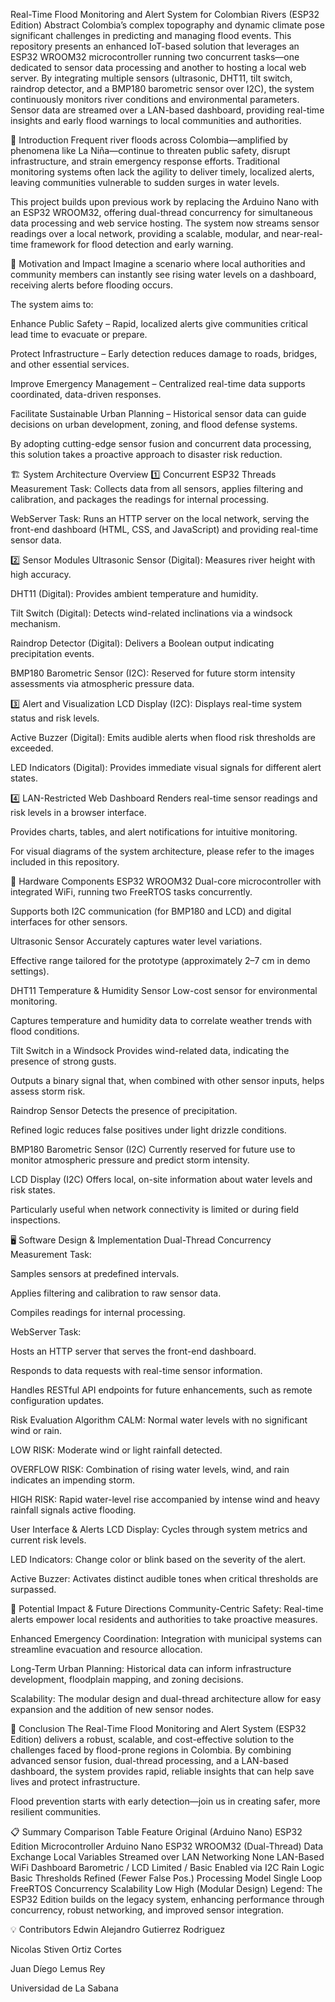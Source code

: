 Real-Time Flood Monitoring and Alert System for Colombian Rivers (ESP32 Edition)
Abstract
Colombia’s complex topography and dynamic climate pose significant challenges in predicting and managing flood events. This repository presents an enhanced IoT-based solution that leverages an ESP32 WROOM32 microcontroller running two concurrent tasks—one dedicated to sensor data processing and another to hosting a local web server. By integrating multiple sensors (ultrasonic, DHT11, tilt switch, raindrop detector, and a BMP180 barometric sensor over I2C), the system continuously monitors river conditions and environmental parameters. Sensor data are streamed over a LAN-based dashboard, providing real-time insights and early flood warnings to local communities and authorities.

📌 Introduction
Frequent river floods across Colombia—amplified by phenomena like La Niña—continue to threaten public safety, disrupt infrastructure, and strain emergency response efforts. Traditional monitoring systems often lack the agility to deliver timely, localized alerts, leaving communities vulnerable to sudden surges in water levels.

This project builds upon previous work by replacing the Arduino Nano with an ESP32 WROOM32, offering dual-thread concurrency for simultaneous data processing and web service hosting. The system now streams sensor readings over a local network, providing a scalable, modular, and near-real-time framework for flood detection and early warning.

🎯 Motivation and Impact
Imagine a scenario where local authorities and community members can instantly see rising water levels on a dashboard, receiving alerts before flooding occurs.

The system aims to:

Enhance Public Safety – Rapid, localized alerts give communities critical lead time to evacuate or prepare.

Protect Infrastructure – Early detection reduces damage to roads, bridges, and other essential services.

Improve Emergency Management – Centralized real-time data supports coordinated, data-driven responses.

Facilitate Sustainable Urban Planning – Historical sensor data can guide decisions on urban development, zoning, and flood defense systems.

By adopting cutting-edge sensor fusion and concurrent data processing, this solution takes a proactive approach to disaster risk reduction.

🏗 System Architecture Overview
1️⃣ Concurrent ESP32 Threads
Measurement Task: Collects data from all sensors, applies filtering and calibration, and packages the readings for internal processing.

WebServer Task: Runs an HTTP server on the local network, serving the front-end dashboard (HTML, CSS, and JavaScript) and providing real-time sensor data.

2️⃣ Sensor Modules
Ultrasonic Sensor (Digital): Measures river height with high accuracy.

DHT11 (Digital): Provides ambient temperature and humidity.

Tilt Switch (Digital): Detects wind-related inclinations via a windsock mechanism.

Raindrop Detector (Digital): Delivers a Boolean output indicating precipitation events.

BMP180 Barometric Sensor (I2C): Reserved for future storm intensity assessments via atmospheric pressure data.

3️⃣ Alert and Visualization
LCD Display (I2C): Displays real-time system status and risk levels.

Active Buzzer (Digital): Emits audible alerts when flood risk thresholds are exceeded.

LED Indicators (Digital): Provides immediate visual signals for different alert states.

4️⃣ LAN-Restricted Web Dashboard
Renders real-time sensor readings and risk levels in a browser interface.

Provides charts, tables, and alert notifications for intuitive monitoring.

For visual diagrams of the system architecture, please refer to the images included in this repository.

🔧 Hardware Components
ESP32 WROOM32
Dual-core microcontroller with integrated WiFi, running two FreeRTOS tasks concurrently.

Supports both I2C communication (for BMP180 and LCD) and digital interfaces for other sensors.

Ultrasonic Sensor
Accurately captures water level variations.

Effective range tailored for the prototype (approximately 2–7 cm in demo settings).

DHT11 Temperature & Humidity Sensor
Low-cost sensor for environmental monitoring.

Captures temperature and humidity data to correlate weather trends with flood conditions.

Tilt Switch in a Windsock
Provides wind-related data, indicating the presence of strong gusts.

Outputs a binary signal that, when combined with other sensor inputs, helps assess storm risk.

Raindrop Sensor
Detects the presence of precipitation.

Refined logic reduces false positives under light drizzle conditions.

BMP180 Barometric Sensor (I2C)
Currently reserved for future use to monitor atmospheric pressure and predict storm intensity.

LCD Display (I2C)
Offers local, on-site information about water levels and risk states.

Particularly useful when network connectivity is limited or during field inspections.

🖥 Software Design & Implementation
Dual-Thread Concurrency
Measurement Task:

Samples sensors at predefined intervals.

Applies filtering and calibration to raw sensor data.

Compiles readings for internal processing.

WebServer Task:

Hosts an HTTP server that serves the front-end dashboard.

Responds to data requests with real-time sensor information.

Handles RESTful API endpoints for future enhancements, such as remote configuration updates.

Risk Evaluation Algorithm
CALM: Normal water levels with no significant wind or rain.

LOW RISK: Moderate wind or light rainfall detected.

OVERFLOW RISK: Combination of rising water levels, wind, and rain indicates an impending storm.

HIGH RISK: Rapid water-level rise accompanied by intense wind and heavy rainfall signals active flooding.

User Interface & Alerts
LCD Display: Cycles through system metrics and current risk levels.

LED Indicators: Change color or blink based on the severity of the alert.

Active Buzzer: Activates distinct audible tones when critical thresholds are surpassed.

🔮 Potential Impact & Future Directions
Community-Centric Safety: Real-time alerts empower local residents and authorities to take proactive measures.

Enhanced Emergency Coordination: Integration with municipal systems can streamline evacuation and resource allocation.

Long-Term Urban Planning: Historical data can inform infrastructure development, floodplain mapping, and zoning decisions.

Scalability: The modular design and dual-thread architecture allow for easy expansion and the addition of new sensor nodes.

📜 Conclusion
The Real-Time Flood Monitoring and Alert System (ESP32 Edition) delivers a robust, scalable, and cost-effective solution to the challenges faced by flood-prone regions in Colombia. By combining advanced sensor fusion, dual-thread processing, and a LAN-based dashboard, the system provides rapid, reliable insights that can help save lives and protect infrastructure.

Flood prevention starts with early detection—join us in creating safer, more resilient communities.

📋 Summary Comparison Table
Feature	Original (Arduino Nano)	ESP32 Edition
Microcontroller	Arduino Nano	ESP32 WROOM32 (Dual-Thread)
Data Exchange	Local Variables	Streamed over LAN
Networking	None	LAN-Based WiFi Dashboard
Barometric / LCD	Limited / Basic	Enabled via I2C
Rain Logic	Basic Thresholds	Refined (Fewer False Pos.)
Processing Model	Single Loop	FreeRTOS Concurrency
Scalability	Low	High (Modular Design)
Legend: The ESP32 Edition builds on the legacy system, enhancing performance through concurrency, robust networking, and improved sensor integration.

💡 Contributors
Edwin Alejandro Gutierrez Rodriguez

Nicolas Stiven Ortiz Cortes

Juan Díego Lemus Rey

Universidad de La Sabana
